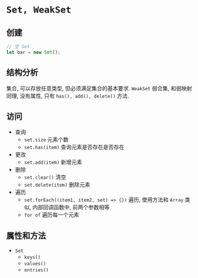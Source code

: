 # `Set, WeakSet`

## 创建
```js
// 空 Set
let bar = new Set();
```
## 结构分析
集合, 可以存放任意类型, 但必须满足集合的基本要求.
`WeakSet` 弱合集, 和弱映射同理, 没有属性, 只有 `has(), add(), delete()` 方法.

## 访问
- 查询  
  - `set.size` 元素个数
  - `set.has(item)` 查询元素是否存在是否存在
- 更改  
    - `set.add(item)` 新增元素
- 删除  
    - `set.clear()` 清空
    - `set.delete(item)` 删除元素
- 遍历  
  - `set.forEach((item1, item2, set) => {})` 遍历, 使用方法和 `Array` 类似, 内部回调函数中, 前两个参数相等
  - `for of` 遍历每一个元素
## 属性和方法
- `Set`
    - `keys()`
    - `values()` 
    - `entries()`